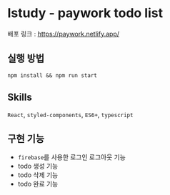 # Istudy - paywork todo list
배포 링크 : https://paywork.netlify.app/
## 실행 방법

```
npm install && npm run start
```

## Skills
 `React`, `styled-components`, `ES6+`, `typescript`

## 구현 기능
- `firebase`를 사용한 로그인 로그아웃 기능
- todo 생성 기능 
- todo 삭제 기능
- todo 완료 기능
